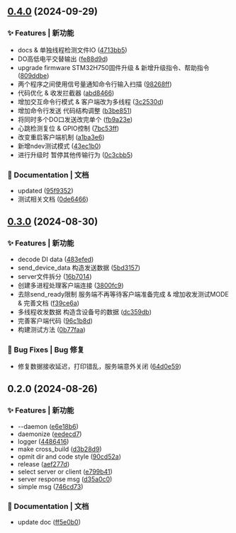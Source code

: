 

## [0.4.0](https://github.com/openembed-labs/rk3588-stm32-comm/compare/0.3.0...0.4.0) (2024-09-29)


### ✨ Features | 新功能

* docs & 单独线程检测文件IO ([4713bb5](https://github.com/openembed-labs/rk3588-stm32-comm/commit/4713bb5b7a0d8fb3fd7e78fbe88b4a587bcc0b14))
* DO高低电平交替输出 ([fe88d9d](https://github.com/openembed-labs/rk3588-stm32-comm/commit/fe88d9dde7adc3da0c57c04af30e62d17ce87abb))
* upgrade firmware STM32H750固件升级 & 新增升级指令、帮助指令 ([809ddbe](https://github.com/openembed-labs/rk3588-stm32-comm/commit/809ddbe3ee7254fb70370cf9628463e442601b53))
* 两个程序之间使用信号量通知命令行输入扫描 ([98268ff](https://github.com/openembed-labs/rk3588-stm32-comm/commit/98268ff52cc070a26fca9cc09bf68501cefe644d))
* 代码优化 & 收发拦截器 ([abd8466](https://github.com/openembed-labs/rk3588-stm32-comm/commit/abd84665630d0f74ea964de7c5325b289d964a5c))
* 增加交互命令行模式 & 客户端改为多线程 ([3c2530d](https://github.com/openembed-labs/rk3588-stm32-comm/commit/3c2530d0377e8e710fc4f15588bc668b28c06ec5))
* 增加命令行发送 代码结构调整 ([b3be851](https://github.com/openembed-labs/rk3588-stm32-comm/commit/b3be85188767824d8142e13b23ede27d97733d40))
* 将同时多个DO口发送改完单个 ([fb9a23e](https://github.com/openembed-labs/rk3588-stm32-comm/commit/fb9a23e9346cdf9790c0b4493144bbc22fb25573))
* 心跳检测复位 & GPIO控制 ([7bc53ff](https://github.com/openembed-labs/rk3588-stm32-comm/commit/7bc53ffceeb6458bb6f1ddcd1f6885f3895bf1f3))
* 改变重启客户端机制 ([a1ba3e6](https://github.com/openembed-labs/rk3588-stm32-comm/commit/a1ba3e6fc4ae7c1199193fca7c7a6570a3e68218))
* 新增ndev测试模式 ([43ec1b0](https://github.com/openembed-labs/rk3588-stm32-comm/commit/43ec1b007b64f6e6e1ffd68574b6993e2984082f))
* 进行升级时 暂停其他传输行为 ([0c3cbb5](https://github.com/openembed-labs/rk3588-stm32-comm/commit/0c3cbb5609b672a11998fa7ef3387287ab031535))


### 📝 Documentation | 文档

* updated ([95f9352](https://github.com/openembed-labs/rk3588-stm32-comm/commit/95f9352fe37985bcc9f16c25b4d4c0776194fd60))
* 测试相关文档 ([0de6466](https://github.com/openembed-labs/rk3588-stm32-comm/commit/0de64661897e4d55b330d0b3127f1e324cf9fea2))

## [0.3.0](https://github.com/openembed-labs/rk3588-stm32-comm/compare/0.2.0...0.3.0) (2024-08-30)


### ✨ Features | 新功能

* decode DI data ([483efed](https://github.com/openembed-labs/rk3588-stm32-comm/commit/483efed35e449505ebc37c83fa4f709772b81c00))
* send_device_data 构造发送数据 ([5bd3157](https://github.com/openembed-labs/rk3588-stm32-comm/commit/5bd31579c4275970b12a7298fd54a0b15927aa4f))
* server文件拆分 ([16b7014](https://github.com/openembed-labs/rk3588-stm32-comm/commit/16b70147f1221a6a14236b772ef481fcbf65ed32))
* 创建多进程处理客户端连接 ([3800fc9](https://github.com/openembed-labs/rk3588-stm32-comm/commit/3800fc95b8ae87a271519363fefc5fd803661d3e))
* 去除send_ready限制 服务端不再等待客户端准备完成 & 增加收发测试MODE & 完善文档 ([f39ce6a](https://github.com/openembed-labs/rk3588-stm32-comm/commit/f39ce6ab059b161e2fa4e9284ba9444c5edc127c))
* 多线程收发数据 构造含设备号的数据 ([dc359db](https://github.com/openembed-labs/rk3588-stm32-comm/commit/dc359dba2788a2ae84680cd6d441533b971052d7))
* 完善客户端代码 ([96c1b8d](https://github.com/openembed-labs/rk3588-stm32-comm/commit/96c1b8d5c9087551ee453cf284e798a01a2286ca))
* 构建测试方法 ([0b77faa](https://github.com/openembed-labs/rk3588-stm32-comm/commit/0b77faa4a24ba829b3eddb605efae85f91bd7efe))


### 🐛 Bug Fixes | Bug 修复

* 修复数据接收延迟，打印错乱，服务端意外关闭 ([64d0e59](https://github.com/openembed-labs/rk3588-stm32-comm/commit/64d0e5996b60fb25ca2878df675b30abd330f98a))

## 0.2.0 (2024-08-26)


### ✨ Features | 新功能

* --daemon ([e6e18b6](https://github.com/openembed-labs/rk3588-stm32-comm/commit/e6e18b6852f10f342624a41f7cc446e90f5eae9b))
* daemonize ([eedecd7](https://github.com/openembed-labs/rk3588-stm32-comm/commit/eedecd7e860b2cfd0c95522491e5d6fba372d551))
* logger ([4486416](https://github.com/openembed-labs/rk3588-stm32-comm/commit/448641620b2b114cef23467ef84c1e8d9eb6485e))
* make cross_build ([d3b28d9](https://github.com/openembed-labs/rk3588-stm32-comm/commit/d3b28d96306b0bcdaf2b0a9a8f5d3feee223cf3e))
* opmit dir and code style ([90cd52a](https://github.com/openembed-labs/rk3588-stm32-comm/commit/90cd52a5bf2c02a5862116d271f54a0734bafec9))
* release ([aef277d](https://github.com/openembed-labs/rk3588-stm32-comm/commit/aef277dc9659d0d2929c79fd703e807433f108d6))
* select server or client ([e799b41](https://github.com/openembed-labs/rk3588-stm32-comm/commit/e799b41bf1cbd6e941d55693619123b226a35e2c))
* server response msg ([d35a0c0](https://github.com/openembed-labs/rk3588-stm32-comm/commit/d35a0c05aaa82532c80bf911782e1c598313ec7b))
* simple msg ([746cd73](https://github.com/openembed-labs/rk3588-stm32-comm/commit/746cd7308530ed7d0e0bb3ef30673d2779c89b9a))


### 📝 Documentation | 文档

* update doc ([ff5e0b0](https://github.com/openembed-labs/rk3588-stm32-comm/commit/ff5e0b04fb3d12281f04f490c0ae6699bb4fda64))
